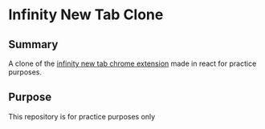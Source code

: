 # Infinity New Tab Clone

## Summary

A clone of the [infinity new tab chrome extension](https://www.infinitytab.com/)
made in react for practice purposes.

## Purpose

This repository is for practice purposes only
